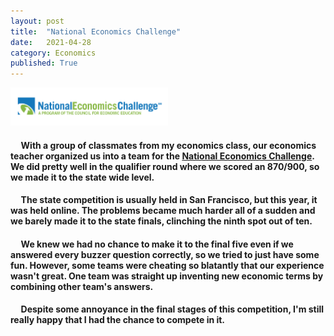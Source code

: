 ```yaml
---
layout: post
title:  "National Economics Challenge"
date:   2021-04-28
category: Economics
published: True
---
```

<img src="/categories/economics/assets/postImages/nec.png" style="width:50%" class="center">

#### &nbsp;&nbsp;&nbsp;&nbsp; With a group of classmates from my economics class, our economics teacher organized us into a team for the [National Economics Challenge](https://www.councilforeconed.org/national-economics-challenge/). We did pretty well in the qualifier round where we scored an 870/900, so we made it to the state wide level.
#### &nbsp;&nbsp;&nbsp;&nbsp; The state competition is usually held in San Francisco, but this year, it was held online. The problems became much harder all of a sudden and we barely made it to the state finals, clinching the ninth spot out of ten.
#### &nbsp;&nbsp;&nbsp;&nbsp; We knew we had no chance to make it to the final five even if we answered every buzzer question correctly, so we tried to just have some fun. However, some teams were cheating so blatantly that our experience wasn't great. One team was straight up inventing new economic terms by combining other team's answers.
#### &nbsp;&nbsp;&nbsp;&nbsp; Despite some annoyance in the final stages of this competition, I'm still really happy that I had the chance to compete in it.
